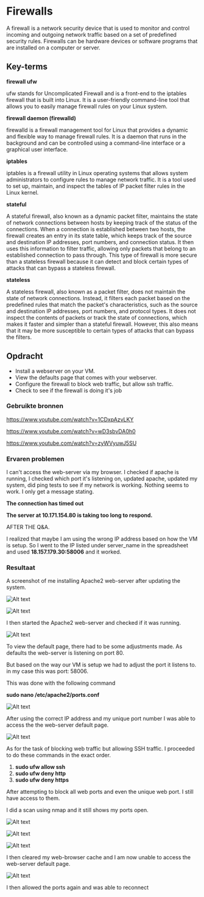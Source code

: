 # Firewalls
A firewall is a network security device that is used to monitor and control incoming and outgoing network traffic based on a set of predefined security rules. Firewalls can be hardware devices or software programs that are installed on a computer or server.

## Key-terms
 **firewall ufw**

 ufw stands for Uncomplicated Firewall and is a front-end to the iptables firewall that is built into Linux. It is a user-friendly command-line tool that allows you to easily manage firewall rules on your Linux system.

 **firewall daemon (firewalld)**

 firewalld is a firewall management tool for Linux that provides a dynamic and flexible way to manage firewall rules. It is a daemon that runs in the background and can be controlled using a command-line interface or a graphical user interface.

 **iptables**

 iptables is a firewall utility in Linux operating systems that allows system administrators to configure rules to manage network traffic. It is a tool used to set up, maintain, and inspect the tables of IP packet filter rules in the Linux kernel.

 **stateful**

 A stateful firewall, also known as a dynamic packet filter, maintains the state of network connections between hosts by keeping track of the status of the connections. When a connection is established between two hosts, the firewall creates an entry in its state table, which keeps track of the source and destination IP addresses, port numbers, and connection status. It then uses this information to filter traffic, allowing only packets that belong to an established connection to pass through. This type of firewall is more secure than a stateless firewall because it can detect and block certain types of attacks that can bypass a stateless firewall.

 **stateless**

 A stateless firewall, also known as a packet filter, does not maintain the state of network connections. Instead, it filters each packet based on the predefined rules that match the packet's characteristics, such as the source and destination IP addresses, port numbers, and protocol types. It does not inspect the contents of packets or track the state of connections, which makes it faster and simpler than a stateful firewall. However, this also means that it may be more susceptible to certain types of attacks that can bypass the filters.

## Opdracht
- Install a webserver on your VM.
- View the defaults page that comes with your webserver.
- Configure the firewall to block web traffic, but allow ssh traffic.
- Check to see if the firewall is doing it's job

### Gebruikte bronnen
https://www.youtube.com/watch?v=1CDxpAzvLKY

https://www.youtube.com/watch?v=wD3sbvDA0h0

https://www.youtube.com/watch?v=zyWVyuwJ5SU

### Ervaren problemen
I can't access the web-server via my browser. I checked if apache is running, I checked which port it's listening on, updated apache, updated my system, did ping tests to see if my network is working. Nothing seems to work. I only get a message stating.

**The connection has timed out**

**The server at 10.171.154.80 is taking too long to respond.**

AFTER THE Q&A. 

I realized that maybe I am using the wrong IP address based on how the VM is setup. So I went to the IP listed under server_name in the spreadsheet and used **18.157.179.30:58006** and it worked.

### Resultaat
A screenshot of me installing Apache2 web-server after updating the system.

![Alt text](../00_includes/Week-3-Security/SEC-02-Update.PNG)

![Alt text](../00_includes/Week-3-Security/SEC-02-Apache2Install.PNG)

I then started the Apache2 web-server and checked if it was running.

![Alt text](../00_includes/Week-3-Security/SEC-02-Apache2Start.PNG)

To view the default page, there had to be some adjustments made. As defaults the web-server is listening on port 80. 

But based on the way our VM is setup we had to adjust the port it listens to. in my case this was port: 58006.

This was done with the following command 

**sudo nano /etc/apache2/ports.conf**

![Alt text](../00_includes/Week-3-Security/SEC-02-ListenPort.PNG)

After using the correct IP address and my unique port number I was able to access the the web-server default page.

![Alt text](../00_includes/Week-3-Security/SEC-02-WebPage.PNG)

As for the task of blocking web traffic but allowing SSH traffic. I proceeded to do these commands in the exact order.

1. **sudo ufw allow ssh**
2. **sudo ufw deny http**
3. **sudo ufw deny https**

After attempting to block all web ports and even the unique web port. I still have access to them.

I did a scan using nmap and it still shows my ports open.

![Alt text](../00_includes/Week-3-Security/SEC-02-Unable1.PNG)

![Alt text](../00_includes/Week-3-Security/SEC-02-Unable2.PNG)

![Alt text](../00_includes/Week-3-Security/SEC-02-Unable3.PNG)

I then cleared my web-browser cache and I am now unable to access the web-server default page.

![Alt text](../00_includes/Week-3-Security/SEC-02-CacheClear.PNG)

I then allowed the ports again and was able to reconnect









